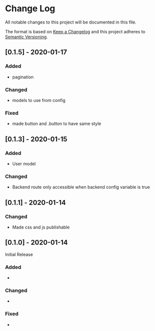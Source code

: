 # Change Log
All notable changes to this project will be documented in this file.

The format is based on [Keep a Changelog](http://keepachangelog.com/) and this project adheres to [Semantic Versioning](http://semver.org/).

## [0.1.5] - 2020-01-17

### Added
- pagination

### Changed
- models to use from config 

### Fixed
- made button and .button to have same style

## [0.1.3] - 2020-01-15

### Added
- User model

### Changed
- Backend route only accessible when backend config variable is true

## [0.1.1] - 2020-01-14

### Changed
- Made css and js publishable


## [0.1.0] - 2020-01-14

Initial Release

### Added
-

### Changed
-

### Fixed
-
